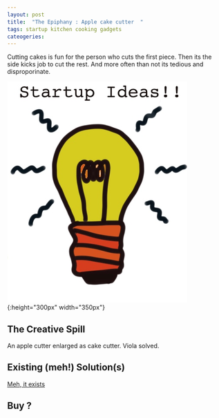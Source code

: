```yaml
---
layout: post
title:  "The Epiphany : Apple cake cutter  "
tags: startup kitchen cooking gadgets
cateogeries: 
---
```

<p> Cutting cakes is fun for the person who cuts the first piece. Then its the side kicks job to cut the rest. And more often than not its tedious and disproporinate. </p>

![postImage](/public/img/logo.jpg){:height="300px" width="350px"}

## The Creative Spill
An apple cutter enlarged as cake cutter. Viola solved.

## Existing (meh!) Solution(s)
[Meh, it exists](https://www.amazon.com/Winco-SCU-8-8-Cut-Stainless-Cutters/dp/B003HEP06U)

## Buy ?
